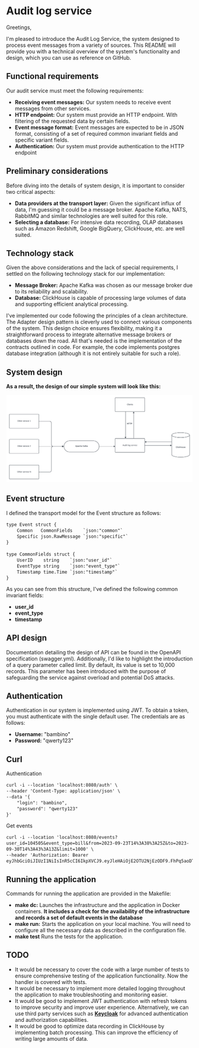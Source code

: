 # Audit log service

Greetings,

I'm pleased to introduce the Audit Log Service, the system designed to process event messages from a variety of sources. This README will provide you with a technical overview of the system's functionality and design, which you can use as reference on GitHub.

## Functional requirements
Our audit service must meet the following requirements:

- **Receiving event messages:** Our system needs to receive event messages from other services.
- **HTTP endpoint:** Our system must provide an HTTP endpoint. With filtering of the requested data by certain fields.
- **Event message format:** Event messages are expected to be in JSON format, consisting of a set of required common invariant fields and specific variant fields.
- **Authentication:** Our system must provide authentication to the HTTP endpoint

## Preliminary considerations
Before diving into the details of system design, it is important to consider two critical aspects:

- **Data providers at the transport layer:** Given the significant influx of data, I'm guessing it could be a message broker. Apache Kafka, NATS, RabbitMQ and similar technologies are well suited for this role.
- **Selecting a database:** For intensive data recording, OLAP databases such as Amazon Redshift, Google BigQuery, ClickHouse, etc. are well suited.

## Technology stack
Given the above considerations and the lack of special requirements, I settled on the following technology stack for our implementation:

- **Message Broker:** Apache Kafka was chosen as our message broker due to its reliability and scalability.
- **Database:** ClickHouse is capable of processing large volumes of data and supporting efficient analytical processing.

I've implemented our code following the principles of a clean architecture. The Adapter design pattern is cleverly used to connect various components of the system. This design choice ensures flexibility, making it a straightforward process to integrate alternative message brokers or databases down the road. All that's needed is the implementation of the contracts outlined in code. For example, the code implements postgres database integration (although it is not entirely suitable for such a role).

## System design
**As a result, the design of our simple system will look like this:**

![System design](https://github.com/maksattur/audit-log-service/blob/main/design.png)


## Event structure
I defined the transport model for the Event structure as follows:
```
type Event struct {
    Common   CommonFields    `json:"common"`
    Specific json.RawMessage `json:"specific"`
}

type CommonFields struct {
    UserID    string    `json:"user_id"`
    EventType string    `json:"event_type"`
    Timestamp time.Time `json:"timestamp"`
}
```
As you can see from this structure, I've defined the following common invariant fields:

- **user_id**
- **event_type**
- **timestamp**

## API design
Documentation detailing the design of API can be found in the OpenAPI specification (swagger.yml). Additionally, I'd like to highlight the introduction of a query parameter called limit. By default, its value is set to 10,000 records. This parameter has been introduced with the purpose of safeguarding the service against overload and potential DoS attacks.

## Authentication
Authentication in our system is implemented using JWT. To obtain a token, you must authenticate with the single default user. The credentials are as follows:

- **Username:** "bambino"
- **Password:** "qwerty123"

## Curl
Authentication
```
curl -i --location 'localhost:8080/auth' \
--header 'Content-Type: application/json' \
--data '{
    "login": "bambino",
    "password": "qwerty123"
}'
```

Get events
```
curl -i --location 'localhost:8080/events?user_id=104505&event_type=bill&from=2023-09-23T14%3A38%3A25Z&to=2023-09-30T14%3A43%3A13Z&limit=1000' \
--header 'Authorization: Bearer eyJhbGciOiJIUzI1NiIsInR5cCI6IkpXVCJ9.eyJleHAiOjE2OTU2NjEzODF9.FhPq5aoDT2VCeCv2AOWHHahrULFj9jEA3V9eB1PwV2U'
```

## Running the application
Commands for running the application are provided in the Makefile:

- **make dc:** Launches the infrastructure and the application in Docker containers. **It includes a check for the availability of the infrastructure and records a set of default events in the database**
- **make run:** Starts the application on your local machine. You will need to configure all the necessary data as described in the configuration file.
- **make test** Runs the tests for the application.

## TODO
- It would be necessary to cover the code with a large number of tests to ensure comprehensive testing of the application functionality. Now the handler is covered with tests.
- It would be necessary to implement more detailed logging throughout the application to make troubleshooting and monitoring easier.
- It would be good to implement JWT authentication with refresh tokens to improve security and improve user experience. Alternatively, we can use third party services such as **[Keycloak](https://www.keycloak.org)** for advanced authentication and authorization capabilities.
- It would be good to optimize data recording in ClickHouse by implementing batch processing. This can improve the efficiency of writing large amounts of data.